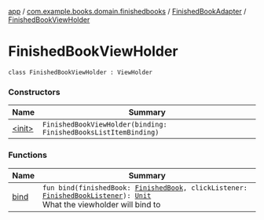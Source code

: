 [app](../../../index.md) / [com.example.books.domain.finishedbooks](../../index.md) / [FinishedBookAdapter](../index.md) / [FinishedBookViewHolder](./index.md)

# FinishedBookViewHolder

`class FinishedBookViewHolder : ViewHolder`

### Constructors

| Name | Summary |
|---|---|
| [&lt;init&gt;](-init-.md) | `FinishedBookViewHolder(binding: FinishedBooksListItemBinding)` |

### Functions

| Name | Summary |
|---|---|
| [bind](bind.md) | `fun bind(finishedBook: `[`FinishedBook`](../../../com.example.books.data.finished-books/-finished-book/index.md)`, clickListener: `[`FinishedBookListener`](../-finished-book-listener/index.md)`): `[`Unit`](https://kotlinlang.org/api/latest/jvm/stdlib/kotlin/-unit/index.html)<br>What the viewholder will bind to |
